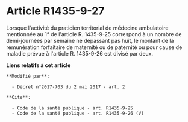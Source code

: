 # Article R1435-9-27

Lorsque l'activité du praticien territorial de médecine ambulatoire mentionnée au 1° de l'article R. 1435-9-25 correspond à
un nombre de demi-journées par semaine ne dépassant pas huit, le montant de la rémunération forfaitaire de maternité ou de
paternité ou pour cause de maladie prévue à l'article R. 1435-9-26 est divisé par deux.

**Liens relatifs à cet article**

	**Modifié par**:

	  - Décret n°2017-703 du 2 mai 2017 - art. 2

	**Cite**:

	  - Code de la santé publique - art. R1435-9-25
	  - Code de la santé publique - art. R1435-9-26 (V)
